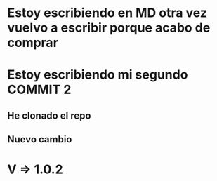 # Estoy escribiendo en MD otra vez vuelvo a escribir porque acabo de comprar 

# Estoy escribiendo mi segundo COMMIT 2

## He clonado el repo

## Nuevo cambio

# V => 1.0.2